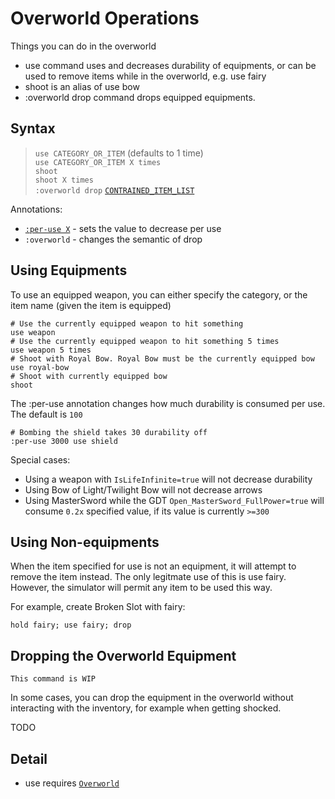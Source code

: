 # Overworld Operations

Things you can do in the overworld

- <skyb>use</skyb> command uses and decreases durability of equipments,
  or can be used to remove items while in the overworld, e.g. <skyb>use fairy</skyb>
- <skyb>shoot</skyb> is an alias of <skyb>use bow</skyb>
- <skyb>:overworld drop</skyb> command drops equipped equipments.

## Syntax
> `use CATEGORY_OR_ITEM` (defaults to 1 time) <br>
> `use CATEGORY_OR_ITEM X times` <br>
> `shoot` <br>
> `shoot X times` <br>
> `:overworld drop` [`CONTRAINED_ITEM_LIST`](../user/syntax_item.md) <br>

Annotations:
  - [`:per-use X`](#using-equipments) - sets the value to decrease per use
  - `:overworld` - changes the semantic of <skyb>drop</skyb>

## Using Equipments

To <skyb>use</skyb> an equipped weapon, you can either specify the category,
or the item name (given the item is equipped)

```skybook
# Use the currently equipped weapon to hit something
use weapon
# Use the currently equipped weapon to hit something 5 times
use weapon 5 times
# Shoot with Royal Bow. Royal Bow must be the currently equipped bow
use royal-bow
# Shoot with currently equipped bow
shoot
```

The <skyb>:per-use</skyb> annotation changes how much durability is consumed
per use. The default is `100`

```skybook
# Bombing the shield takes 30 durability off
:per-use 3000 use shield
```

Special cases:
  - Using a weapon with `IsLifeInfinite=true` will not decrease durability
  - Using Bow of Light/Twilight Bow will not decrease arrows
  - Using MasterSword while the GDT `Open_MasterSword_FullPower=true` will
    consume `0.2x` specified value, if its value is currently `>=300`

## Using Non-equipments

When the item specified for <skyb>use</skyb> is not an equipment,
it will attempt to remove the item instead. The only legitmate use
of this is <skyb>use fairy</skyb>. However, the simulator will permit
any item to be used this way.

For example, create Broken Slot with fairy:
```skybook
hold fairy; use fairy; drop
```

## Dropping the Overworld Equipment

```admonish todo
This command is WIP
```
In some cases, you can drop the equipment in the overworld without interacting
with the inventory, for example when getting shocked.

TODO

## Detail

- <skyb>use</skyb> requires [`Overworld`](../user/screen_system.md)
